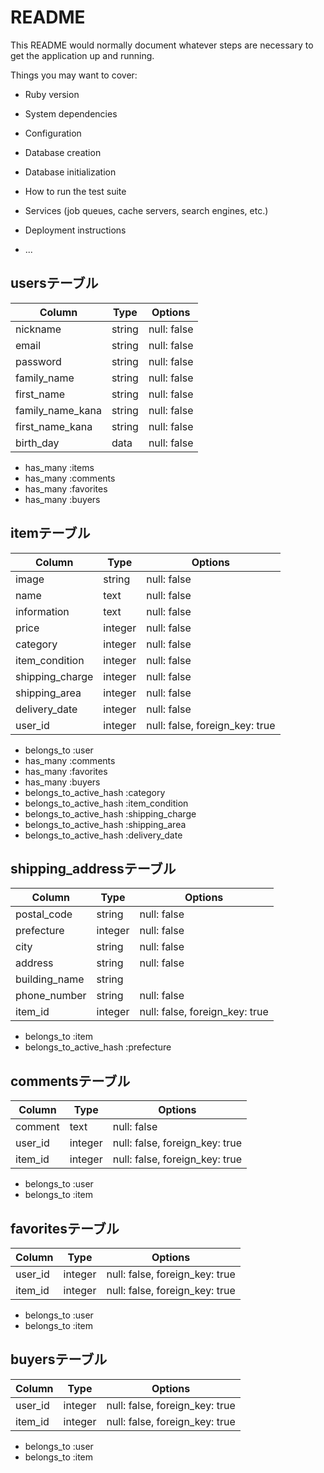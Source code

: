 # README

This README would normally document whatever steps are necessary to get the
application up and running.

Things you may want to cover:

* Ruby version

* System dependencies

* Configuration

* Database creation

* Database initialization

* How to run the test suite

* Services (job queues, cache servers, search engines, etc.)

* Deployment instructions

* ...


## usersテーブル
|Column|Type|Options|
|------|----|-------|
|nickname|string|null: false|
|email|string|null: false|
|password|string|null: false|
|family_name|string|null: false|
|first_name|string|null: false|
|family_name_kana|string|null: false|
|first_name_kana|string|null: false|
|birth_day|data|null: false|

- has_many :items  
- has_many :comments
- has_many :favorites
- has_many :buyers

## itemテーブル
|Column|Type|Options|
|------|----|-------|
|image|string|null: false|
|name|text|null: false|
|information|text|null: false|
|price|integer|null: false|
|category|integer|null: false|
|item_condition|integer|null: false|
|shipping_charge|integer|null: false|
|shipping_area|integer|null: false|
|delivery_date|integer|null: false|
|user_id|integer|null: false, foreign_key: true|

- belongs_to :user
- has_many :comments
- has_many :favorites
- has_many :buyers
- belongs_to_active_hash :category
- belongs_to_active_hash :item_condition
- belongs_to_active_hash :shipping_charge
- belongs_to_active_hash :shipping_area
- belongs_to_active_hash :delivery_date

## shipping_addressテーブル
|Column|Type|Options|
|------|----|-------|
|postal_code|string|null: false|
|prefecture|integer|null: false|
|city|string|null: false|
|address|string|null: false|
|building_name|string|
|phone_number|string|null: false|
|item_id|integer|null: false, foreign_key: true|

- belongs_to :item
- belongs_to_active_hash :prefecture

## commentsテーブル
|Column|Type|Options|
|------|----|-------|
|comment|text|null: false|
|user_id|integer|null: false, foreign_key: true|
|item_id|integer|null: false, foreign_key: true|

- belongs_to :user
- belongs_to :item

## favoritesテーブル
|Column|Type|Options|
|------|----|-------|
|user_id|integer|null: false, foreign_key: true|
|item_id|integer|null: false, foreign_key: true|

- belongs_to :user
- belongs_to :item

## buyersテーブル
|Column|Type|Options|
|------|----|-------|
|user_id|integer|null: false, foreign_key: true|
|item_id|integer|null: false, foreign_key: true|
- belongs_to :user
- belongs_to :item




